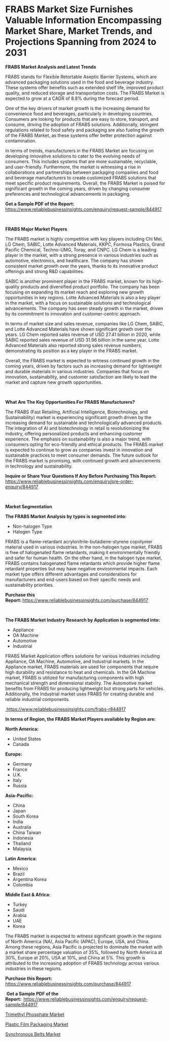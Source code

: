 <p><h1>FRABS Market Size Furnishes Valuable Information Encompassing Market Share, Market Trends, and Projections Spanning from 2024 to 2031</h1></p><p><strong>FRABS Market Analysis and Latest Trends</strong></p>
<p><p>FRABS stands for Flexible Retortable Aseptic Barrier Systems, which are advanced packaging solutions used in the food and beverage industry. These systems offer benefits such as extended shelf life, improved product quality, and reduced storage and transportation costs. The FRABS Market is expected to grow at a CAGR of 8.8% during the forecast period.</p><p>One of the key drivers of market growth is the increasing demand for convenience food and beverages, particularly in developing countries. Consumers are looking for products that are easy to store, transport, and consume, driving the adoption of FRABS solutions. Additionally, stringent regulations related to food safety and packaging are also fueling the growth of the FRABS Market, as these systems offer better protection against contamination.</p><p>In terms of trends, manufacturers in the FRABS Market are focusing on developing innovative solutions to cater to the evolving needs of consumers. This includes systems that are more sustainable, recyclable, and user-friendly. Furthermore, the market is witnessing a rise in collaborations and partnerships between packaging companies and food and beverage manufacturers to create customized FRABS solutions that meet specific product requirements. Overall, the FRABS Market is poised for significant growth in the coming years, driven by changing consumer preferences and technological advancements in packaging.</p></p>
<p><strong>Get a Sample PDF of the Report:&nbsp;</strong> <a href="https://www.reliablebusinessinsights.com/enquiry/request-sample/844917">https://www.reliablebusinessinsights.com/enquiry/request-sample/844917</a></p>
<p>&nbsp;</p>
<p><strong>FRABS Major Market Players</strong></p>
<p><p>The FRABS market is highly competitive with key players including Chi Mei, LG Chem, SABIC, Lotte Advanced Materials, KKPC, Formosa Plastics, Grand Pacific Chemical, Techno-UMG, Toray, and CNPC. LG Chem is a leading player in the market, with a strong presence in various industries such as automotive, electronics, and healthcare. The company has shown consistent market growth over the years, thanks to its innovative product offerings and strong R&D capabilities.</p><p>SABIC is another prominent player in the FRABS market, known for its high-quality products and diversified product portfolio. The company has been focusing on expanding its market reach and exploring new growth opportunities in key regions. Lotte Advanced Materials is also a key player in the market, with a focus on sustainable solutions and technological advancements. The company has seen steady growth in the market, driven by its commitment to innovation and customer-centric approach.</p><p>In terms of market size and sales revenue, companies like LG Chem, SABIC, and Lotte Advanced Materials have shown significant growth over the years. LG Chem reported sales revenue of USD 27.41 billion in 2020, while SABIC reported sales revenue of USD 31.96 billion in the same year. Lotte Advanced Materials also reported strong sales revenue numbers, demonstrating its position as a key player in the FRABS market.</p><p>Overall, the FRABS market is expected to witness continued growth in the coming years, driven by factors such as increasing demand for lightweight and durable materials in various industries. Companies that focus on innovation, sustainability, and customer satisfaction are likely to lead the market and capture new growth opportunities.</p></p>
<p>&nbsp;</p>
<p><strong>What Are The Key Opportunities For FRABS Manufacturers?</strong></p>
<p><p>The FRABS (Fast Retailing, Artificial Intelligence, Biotechnology, and Sustainability) market is experiencing significant growth driven by the increasing demand for sustainable and technologically advanced products. The integration of AI and biotechnology in retail is revolutionizing the industry, offering personalized products and enhancing customer experience. The emphasis on sustainability is also a major trend, with consumers opting for eco-friendly and ethical products. The FRABS market is expected to continue to grow as companies invest in innovation and sustainable practices to meet consumer demands. The future outlook for the FRABS market is promising, with continued growth and advancements in technology and sustainability.</p></p>
<p><strong>Inquire or Share Your Questions If Any Before Purchasing This Report:</strong> <a href="https://www.reliablebusinessinsights.com/enquiry/pre-order-enquiry/844917">https://www.reliablebusinessinsights.com/enquiry/pre-order-enquiry/844917</a></p>
<p>&nbsp;</p>
<p><strong>Market Segmentation</strong></p>
<p><strong>The FRABS Market Analysis by types is segmented into:</strong></p>
<p><ul><li>Non-halogen Type</li><li>Halogen Type</li></ul></p>
<p><p>FRABS is a flame-retardant acrylonitrile-butadiene-styrene copolymer material used in various industries. In the non-halogen type market, FRABS is free of halogenated flame retardants, making it environmentally friendly and safer for human health. On the other hand, in the halogen type market, FRABS contains halogenated flame retardants which provide higher flame retardant properties but may have negative environmental impacts. Each market type offers different advantages and considerations for manufacturers and end-users based on their specific needs and sustainability priorities.</p></p>
<p><strong>Purchase this Report:&nbsp;</strong><a href="https://www.reliablebusinessinsights.com/purchase/844917">https://www.reliablebusinessinsights.com/purchase/844917</a></p>
<p>&nbsp;</p>
<p><strong>The FRABS Market Industry Research by Application is segmented into:</strong></p>
<p><ul><li>Appliance</li><li>OA Machine</li><li>Automotive</li><li>Industrial</li></ul></p>
<p><p>FRABS Market Application offers solutions for various industries including Appliance, OA Machine, Automotive, and Industrial markets. In the Appliance market, FRABS materials are used for components that require high durability and resistance to heat and chemicals. In the OA Machine market, FRABS is utilized for manufacturing components with high mechanical strength and dimensional stability. The Automotive market benefits from FRABS for producing lightweight but strong parts for vehicles. Additionally, the Industrial market uses FRABS for creating durable and reliable industrial components.</p></p>
<p><a href="https://www.reliablebusinessinsights.com/frabs-r844917">&nbsp;https://www.reliablebusinessinsights.com/frabs-r844917</a></p>
<p><strong>In terms of Region, the FRABS Market Players available by Region are:</strong></p>
<p>
    <p> <strong> North America: </strong>
        <ul>
            <li>United States</li>
            <li>Canada</li>
        </ul>
        </p> 
    <p> <strong> Europe: </strong>
        <ul>
            <li>Germany</li>
            <li>France</li>
            <li>U.K.</li>
            <li>Italy</li>
            <li>Russia</li>
        </ul>
        </p> 
    <p> <strong> Asia-Pacific: </strong>
        <ul>
            <li>China</li>
            <li>Japan</li>
            <li>South Korea</li>
            <li>India</li>
            <li>Australia</li>
            <li>China Taiwan</li>
            <li>Indonesia</li>
            <li>Thailand</li>
            <li>Malaysia</li>
        </ul>
        </p> 
    <p> <strong> Latin America: </strong>
        <ul>
            <li>Mexico</li>
            <li>Brazil</li>
            <li>Argentina Korea</li>
            <li>Colombia</li>
        </ul>
        </p> 
    <p> <strong> Middle East & Africa: </strong>
        <ul>
            <li>Turkey</li>
            <li>Saudi</li>
            <li>Arabia</li>
            <li>UAE</li>
            <li>Korea</li>
        </ul>
    </p>
    </p>
<p><p>The FRABS market is expected to witness significant growth in the regions of North America (NA), Asia Pacific (APAC), Europe, USA, and China. Among these regions, Asia Pacific is projected to dominate the market with a market share percentage valuation of 35%, followed by North America at 30%, Europe at 20%, USA at 10%, and China at 5%. This growth is attributed to the increasing adoption of FRABS technology across various industries in these regions.</p></p>
<p><strong>Purchase this Report: </strong><a href="https://www.reliablebusinessinsights.com/purchase/844917">https://www.reliablebusinessinsights.com/purchase/844917</a></p>
<p>&nbsp;<strong>Get a Sample PDF of the Report:&nbsp;&nbsp;</strong><a href="https://www.reliablebusinessinsights.com/enquiry/request-sample/844917">https://www.reliablebusinessinsights.com/enquiry/request-sample/844917</a></p>
<p><strong></strong></p>
<p><p><a href="https://github.com/Gilanghao0/Market-Research-Report-List-1/blob/main/trimethyl-phosphate-market.md">Trimethyl Phosphate Market</a></p><p><a href="https://github.com/YashRP12/Market-Research-Report-List-5/blob/main/plastic-film-packaging-market.md">Plastic Film Packaging Market</a></p><p><a href="https://github.com/lukmanduiky01/Market-Research-Report-List-1/blob/main/synchronous-belts-market.md">Synchronous Belts Market</a></p></p>